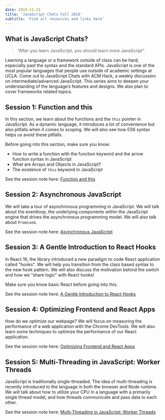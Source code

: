 ```yaml
---
date: 2019-11-21
title: 'JavaScript Chats Fall 2019' 
subtitle: 'Find all resources and links here'
---
```


## What is JavaScript Chats?

> “After you learn JavaScript, you should learn more JavaScript”

Learning a language or a framework outside of class can be hard, especially past the syntax and the standard APIs. JavaScript is one of the most popular languages that people use outside of academic settings at UCLA. Come out to JavaScript Chats with ACM Hack, a weekly discussion on intermediate/advanced JavaScript. This series aims to deepen your understanding of the language’s features and designs. We also plan to cover frameworks related topics.

## Session 1: Function and this

In this section, we learn about the functions and the 
`this` pointer in JavaScript. As a dynamic language, it 
introduces a lot of convenience but also pitfalls when 
it comes to scoping. We will also see how ES6 syntax 
helps us avoid these pitfalls.

Before going into this section, make sure you know:
- How to write a function with the function keyword and the arrow function syntax in JavaScript
- What are Arrays and Objects in JavaScript?
- The existence of `this` keyword in JavaScript

See the session note here: [Function and this](/posts/fall2019/js-chat-1/)

## Session 2: Asynchronous JavaScript

We will take a tour of asynchronous programming in JavaScript. We will talk
about the eventloop, the underlying components within the JavaScript engine
that drives the asynchronous programming model. We will also talk about
`Promise`s.

See the session note here: [Asynchronous JavaScript](/posts/fall2019/js-chats-2/)


## Session 3: A Gentle Introduction to React Hooks

In React 16, the library introduced a new paradigm to code React application
called "hooks". We will help you transition from the class based syntax to
the new hook pattern. We will also discuss the motivation behind the switch
and how we “share logic” with React hooks!

Make sure you know basic React before going into this.

See the session note here: [A Gentle Introduction to React Hooks](/posts/fall2019/js-chats-3/)

## Session 4: Optimizing Frontend and React Apps

How do we optimize our webpage? We will focus on measuring the performance of a web application with the Chrome DevTools. We will also learn some techniques to optimize the performance of our React application.

See the session note here: [Optimizing Frontend and React Apps](/posts/fall2019/js-chats-4/)

## Session 5: Multi-Threading in JavaScript: Worker Threads 

JavaScript is traditionally single-threaded. The idea of multi-threading is
recently introduced to the language in both the browser and Node runtime. We
will talk about how to utilize your CPU in a language with a primarily single
thread model, and how threads communicate and pass data to each other.

See the session note here: [Multi-Threading in JavaScript: Worker Threads](/posts/fall2019/js-chats-5/)

